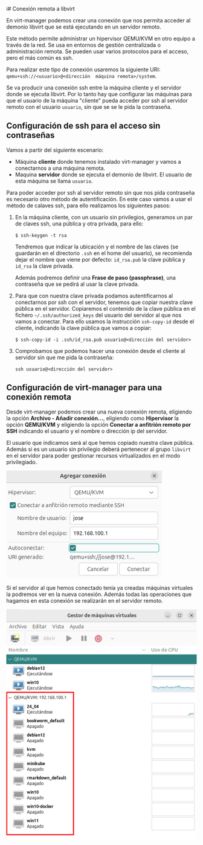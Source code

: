 i#  Conexión remota a libvirt

En virt-manager podemos crear una conexión que nos permita acceder al demonio libvirt que se está ejecutando en un servidor remoto.

Este método permite administrar un hipervisor QEMU/KVM en otro equipo a través de la red. Se usa en entornos de gestión centralizada o administración remota. Se pueden usar varios protocolos para el acceso, pero el más común es ssh.

Para realizar este tipo de conexión usaremos la siguiente URI: `qemu+ssh://<usuario>@<dirección  máquina remota>/system`.

Se va producir una conexión ssh entre la máquina cliente y el servidor donde se ejecuta libvirt. Por lo tanto hay que configurar las máquinas para que el usuario de la máquina "cliente" pueda acceder por ssh al servidor remoto con el usuario `usuario`, sin que se se le pida la contraseña.

## Configuración de ssh para el acceso sin contraseñas

Vamos a partir del siguiente escenario:

* Máquina **cliente** donde tenemos instalado virt-manager y vamos a conectarnos a una máquina remota.
* Maquina **servidor** donde se ejecuta el demonio de libvirt. El usuario de esta máquina se llama `usuario`.

Para poder acceder por ssh al servidor remoto sin que nos pida contraseña es necesario otro método de autentificación. En este caso vamos a usar el método de calaves ssh, para ello realizamos los siguientes pasos:

1. En la máquina cliente, con un usuario sin privilegios, generamos un par de claves ssh, una pública y otra privada, para ello:

    ```
    $ ssh-keygen -t rsa
    ```

    Tendremos que indicar la ubicación y el nombre de las claves (se guardarán en el directorio `.ssh` en el home del usuario), se recomienda dejar el nombre que viene por defecto: `id_rsa.pub` la clave pública y `id_rsa` la clave privada.

    Además podremos definir una **Frase de paso (passphrase)**, una contraseña que se pedirá al usar la clave privada.

2. Para que con nuestra clave privada podamos autentificarnos al conectarnos por ssh con el servidor, tenemos que copiar nuestra clave pública en el servidor. Copiaremos el contenido de la clave pública en el fichero `~/.ssh/authorized_keys` del usuario del servidor al que nos vamos a conectar. Para ello usamos la instrucción `ssh-copy-id` desde el cliente, indicando la clave pública que vamos a copiar:

    ```
    $ ssh-copy-id -i .ssh/id_rsa.pub usuario@<dirección del servidor>
    ```

3. Comprobamos que podemos hacer una conexión desde el cliente al servidor sin que me pida la contraseña:

    ```
    ssh usuario@<dirección del servidor>
    ```

## Configuración de virt-manager para una conexión remota

Desde virt-manager podemos crear una nueva conexión remota, eligiendo la opción **Archivo - Añadir conexión...**, eligiendo como **Hipervisor** la opción **QEMU/KVM** y eligiendo la opción **Conectar a anfitrión remoto por SSH** indicando el usuario y el nombre o dirección ip del servidor.

El usuario que indicamos será al que hemos copiado nuestra clave pública. Además si es un usuario sin privilegio deberá pertenecer al grupo `libvirt` en el servidor para poder gestionar recursos virtualizados en el modo privilegiado.

![remoto](img/remoto1.png)

Si el servidor al que hemos conectado tenía ya creadas máquinas virtuales la podremos ver en la nueva conexión. Además todas las operaciones que hagamos en esta conexión se realizarán en el servidor remoto.

![remoto](img/remoto2.png)
